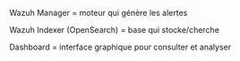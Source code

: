 

Wazuh Manager = moteur qui génère les alertes

Wazuh Indexer (OpenSearch) = base qui stocke/cherche

Dashboard = interface graphique pour consulter et analyser


